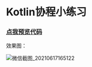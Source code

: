 # Kotlin协程小练习


### [点我预览代码](https://github1s.com/17396743/Kotlin_Thread_CorouTines)

效果图：

![微信截图_20210617165122](https://user-images.githubusercontent.com/70384877/122365797-8f830980-cf8d-11eb-97d0-588f49b1e9f6.png)

